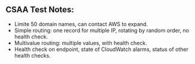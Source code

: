 ## CSAA Test Notes:  
* Limite 50 domain names, can contact AWS to expand.
* Simple routing: one record for multiple IP, rotating by random order, no health check.
* Multivalue routing: multiple values, with health check.
* Health check on endpoint, state of CloudWatch alarms, status of other health checks.